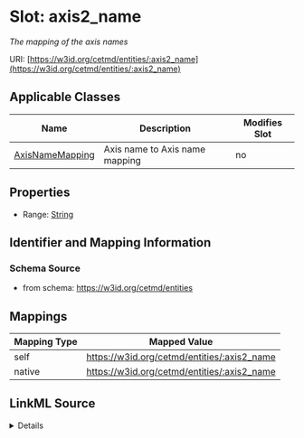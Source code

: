 

# Slot: axis2_name


_The mapping of the axis names_





URI: [https://w3id.org/cetmd/entities/:axis2_name](https://w3id.org/cetmd/entities/:axis2_name)



<!-- no inheritance hierarchy -->





## Applicable Classes

| Name | Description | Modifies Slot |
| --- | --- | --- |
| [AxisNameMapping](AxisNameMapping.md) | Axis name to Axis name mapping |  no  |







## Properties

* Range: [String](String.md)





## Identifier and Mapping Information







### Schema Source


* from schema: https://w3id.org/cetmd/entities




## Mappings

| Mapping Type | Mapped Value |
| ---  | ---  |
| self | https://w3id.org/cetmd/entities/:axis2_name |
| native | https://w3id.org/cetmd/entities/:axis2_name |




## LinkML Source

<details>
```yaml
name: axis2_name
description: The mapping of the axis names
from_schema: https://w3id.org/cetmd/entities
rank: 1000
alias: axis2_name
owner: AxisNameMapping
domain_of:
- AxisNameMapping
range: string

```
</details>